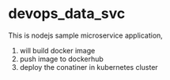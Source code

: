 # devops_data_svc

This is nodejs sample microservice application, 


1. will build docker image
2. push image to dockerhub
3. deploy the conatiner in kubernetes cluster

